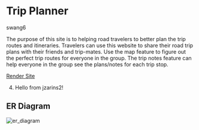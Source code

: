# Trip Planner
swang6

The purpose of this site is to helping road travelers to better plan the trip routes and itineraries.
Travelers can use this website to share their road trip plans with their friends and trip-mates.
Use the map feature to figure out the perfect trip routes for everyone in the group. The trip notes feature
can help everyone in the group see the plans/notes for each trip stop.

[Render Site](https://trip-planner-2ozd.onrender.com)


4. Hello from jzarins2!

## ER Diagram
![er_diagram](./docs/er_diagram.jpg)

